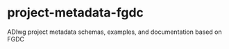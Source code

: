 project-metadata-fgdc
=====================

ADIwg project metadata schemas, examples, and documentation based on FGDC
